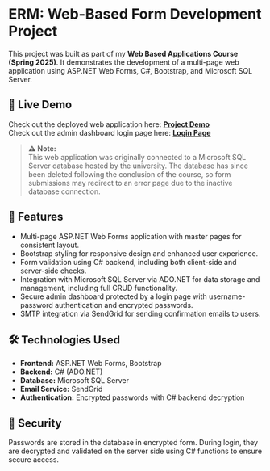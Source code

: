# ERM: Web-Based Form Development Project

This project was built as part of my **Web Based Applications Course (Spring 2025)**. It demonstrates the development of a multi-page web application using ASP.NET Web Forms, C#, Bootstrap, and Microsoft SQL Server.  

## 🚀 Live Demo
Check out the deployed web application here: [**Project Demo**](http://e0750442.elmcsis.com/erm/Registration.aspx) <br/>
Check out the admin dashboard login page here: [**Login Page**](http://e0750442.elmcsis.com/ERM/Login.aspx)

> **⚠️ Note:**  
> This web application was originally connected to a Microsoft SQL Server database hosted by the university. The database has since been deleted following the conclusion of the course, so form submissions may redirect to an error page due to the inactive database connection.

## 📌 Features
- Multi-page ASP.NET Web Forms application with master pages for consistent layout.
- Bootstrap styling for responsive design and enhanced user experience.
- Form validation using C# backend, including both client-side and server-side checks.
- Integration with Microsoft SQL Server via ADO.NET for data storage and management, including full CRUD functionality.
- Secure admin dashboard protected by a login page with username-password authentication and encrypted passwords.
- SMTP integration via SendGrid for sending confirmation emails to users.

## 🛠️ Technologies Used
- **Frontend:** ASP.NET Web Forms, Bootstrap
- **Backend:** C# (ADO.NET)
- **Database:** Microsoft SQL Server
- **Email Service:** SendGrid
- **Authentication:** Encrypted passwords with C# backend decryption

## 🔐 Security
Passwords are stored in the database in encrypted form. During login, they are decrypted and validated on the server side using C# functions to ensure secure access.
